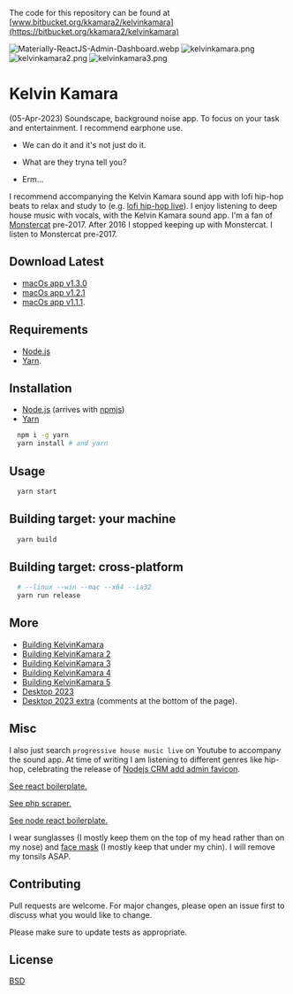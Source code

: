 The code for this repository can be found at [www.bitbucket.org/kkamara2/kelvinkamara](https://bitbucket.org/kkamara2/kelvinkamara)

<img src="https://codedthemes.com/wp-content/uploads/edd/2022/05/Materially-ReactJS-Admin-Dashboard.webp" alt="Materially-ReactJS-Admin-Dashboard.webp" width=""/>

<img src="https://github.com/kkamara/useful/blob/main/kelvinkamara.png?raw=true" alt="kelvinkamara.png" width=""/>

<img src="https://github.com/kkamara/useful/blob/main/kelvinkamara2.png?raw=true" alt="kelvinkamara2.png" width=""/>

<img src="https://github.com/kkamara/useful/blob/main/kelvinkamara3.png?raw=true" alt="kelvinkamara3.png" width=""/>

# Kelvin Kamara

(05-Apr-2023) Soundscape, background noise app. To focus on your task and entertainment. I recommend earphone use.

- We can do it and it's not just do it.

- What are they tryna tell you?

- Erm...

I recommend accompanying the Kelvin Kamara sound app with lofi hip-hop beats to relax and study to (e.g. [lofi hip-hop live](https://www.youtube.com/watch?v=jfKfPfyJRdk)). I enjoy listening to deep house music with vocals, with the Kelvin Kamara sound app. I'm a fan of [Monstercat](https://www.youtube.com/watch?v=pm36k08jQ0M) pre-2017. After 2016 I stopped keeping up with Monstercat. I listen to Monstercat pre-2017.

## Download Latest

* [macOs app v1.3.0](https://github.com/kkamara/kelvinkamara/releases)
* [macOs app v1.2.1](https://github.com/kkamara/kelvinkamara/releases)
* [macOs app v1.1.1](https://github.com/kkamara/kelvinkamara/releases).

## Requirements

* [Node.js](https://nodejs.org/en/)
* [Yarn](https://yarnpkg.com/).

## Installation

* [Node.js](https://nodejs.org/en/) (arrives with [npmjs](https://www.npmjs.com/))
* [Yarn](https://yarnpkg.com/)

```bash
  npm i -g yarn
  yarn install # and yarn
```

## Usage

```bash
  yarn start
```

## Building target: your machine

```bash
  yarn build
```

## Building target: cross-platform

```bash
  # --linux --win --mac --x64 --ia32
  yarn run release
```

## More

* [Building KelvinKamara](https://github.com/kkamara/useful/blob/main/kelvinkamara-building.png)
* [Building KelvinKamara 2](https://github.com/kkamara/useful/blob/main/kelvinkamara-building2.png)
* [Building KelvinKamara 3](https://github.com/kkamara/useful/blob/main/kelvinkamara-building3.png)
* [Building KelvinKamara 4](https://github.com/kkamara/useful/blob/main/kelvinkamara-building4.png)
* [Building KelvinKamara 5](https://github.com/kkamara/useful/blob/main/kelvinkamara-building5.png)
* [Desktop 2023](https://raw.githubusercontent.com/kkamara/useful/main/desktop-2023.png)
* [Desktop 2023 extra](https://github.com/kkamara/useful/commit/a9e620925598c945ad71501388dc615f4b381d33) (comments at the bottom of the page).

## Misc

I also just search `progressive house music live` on Youtube to accompany the sound app. At time of writing I am listening to different genres like hip-hop, celebrating the release of [Nodejs CRM add admin favicon](https://github.com/kkamara/nodejs-crm).

[See react boilerplate.](https://github.com/kkamara/react-boilerplate)

[See php scraper.](https://github.com/kkamara/php-scraper)

[See node react boilerplate.](https://github.com/kkamara/node-react-boilerplate)

I wear sunglasses (I mostly keep them on the top of my head rather than on my nose) and [face mask](https://www.amazon.co.uk/gp/product/B08FK54H5Q) (I mostly keep that under my chin). I will remove my tonsils ASAP.

## Contributing
Pull requests are welcome. For major changes, please open an issue first to discuss what you would like to change.

Please make sure to update tests as appropriate.

## License
[BSD](https://opensource.org/licenses/BSD-3-Clause)
